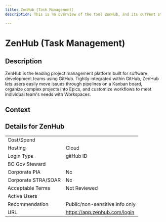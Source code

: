 ```yaml
---
title: ZenHub (Task Management)
description: This is an overview of the tool ZenHub, and its current status  within BC Gov.

---
```


# ZenHub (Task Management)



## Description
ZenHub is the leading project management platform built for software development teams using GitHub. Tightly integrated within GitHub, ZenHub lets users easily move issues through pipelines on a Kanban board, organize complex projects into Epics, and customize workflows to meet individual team's needs with Workspaces.

## Context


##  Details for ZenHub

|   |   |
|---|---|
|Cost/Spend   |   |
|Hosting   | Cloud  |
|Login Type | gitHub ID |
|BC Gov Steward |  |
|Corporate PIA   | No  |
|Corporate STRA/SOAR   | No   |
|Acceptable Terms   | Not Reviewed  |
|Active Users   |   |
|Recommendation   |  Public/non-sensitive info only |
|URL   | https://app.zenhub.com/login  |
